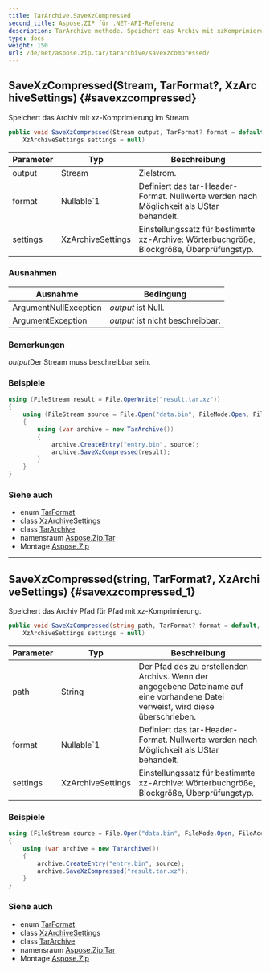 ```yaml
---
title: TarArchive.SaveXzCompressed
second_title: Aspose.ZIP für .NET-API-Referenz
description: TarArchive methode. Speichert das Archiv mit xzKomprimierung im Stream.
type: docs
weight: 150
url: /de/net/aspose.zip.tar/tararchive/savexzcompressed/
---
```

## SaveXzCompressed(Stream, TarFormat?, XzArchiveSettings) {#savexzcompressed}

Speichert das Archiv mit xz-Komprimierung im Stream.

```csharp
public void SaveXzCompressed(Stream output, TarFormat? format = default, 
    XzArchiveSettings settings = null)
```

| Parameter | Typ | Beschreibung |
| --- | --- | --- |
| output | Stream | Zielstrom. |
| format | Nullable`1 | Definiert das tar-Header-Format. Nullwerte werden nach Möglichkeit als UStar behandelt. |
| settings | XzArchiveSettings | Einstellungssatz für bestimmte xz-Archive: Wörterbuchgröße, Blockgröße, Überprüfungstyp. |

### Ausnahmen

| Ausnahme | Bedingung |
| --- | --- |
| ArgumentNullException | *output* ist Null. |
| ArgumentException | *output* ist nicht beschreibbar. |

### Bemerkungen

*output*Der Stream muss beschreibbar sein.

### Beispiele

```csharp
using (FileStream result = File.OpenWrite("result.tar.xz"))
{
    using (FileStream source = File.Open("data.bin", FileMode.Open, FileAccess.Read))
    {
        using (var archive = new TarArchive())
        {
            archive.CreateEntry("entry.bin", source);
            archive.SaveXzCompressed(result);
        }
    }
}
```

### Siehe auch

* enum [TarFormat](../../tarformat/)
* class [XzArchiveSettings](../../../aspose.zip.xz.settings/xzarchivesettings/)
* class [TarArchive](../)
* namensraum [Aspose.Zip.Tar](../../tararchive/)
* Montage [Aspose.Zip](../../../)

---

## SaveXzCompressed(string, TarFormat?, XzArchiveSettings) {#savexzcompressed_1}

Speichert das Archiv Pfad für Pfad mit xz-Komprimierung.

```csharp
public void SaveXzCompressed(string path, TarFormat? format = default, 
    XzArchiveSettings settings = null)
```

| Parameter | Typ | Beschreibung |
| --- | --- | --- |
| path | String | Der Pfad des zu erstellenden Archivs. Wenn der angegebene Dateiname auf eine vorhandene Datei verweist, wird diese überschrieben. |
| format | Nullable`1 | Definiert das tar-Header-Format. Nullwerte werden nach Möglichkeit als UStar behandelt. |
| settings | XzArchiveSettings | Einstellungssatz für bestimmte xz-Archive: Wörterbuchgröße, Blockgröße, Überprüfungstyp. |

### Beispiele

```csharp
using (FileStream source = File.Open("data.bin", FileMode.Open, FileAccess.Read))
{
    using (var archive = new TarArchive())
    {
        archive.CreateEntry("entry.bin", source);
        archive.SaveXzCompressed("result.tar.xz");
    }
}
```

### Siehe auch

* enum [TarFormat](../../tarformat/)
* class [XzArchiveSettings](../../../aspose.zip.xz.settings/xzarchivesettings/)
* class [TarArchive](../)
* namensraum [Aspose.Zip.Tar](../../tararchive/)
* Montage [Aspose.Zip](../../../)


